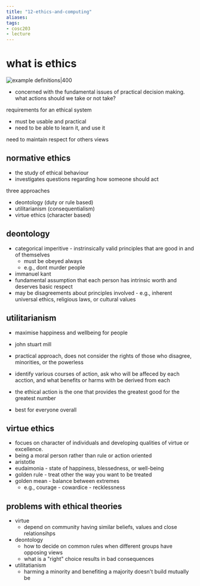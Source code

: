 ```yaml
---
title: "12-ethics-and-computing"
aliases: 
tags: 
- cosc203
- lecture
---
```


# what is ethics
![example definitions|400](https://i.imgur.com/5A6nmkB.png)

- concerned with the fundamental issues of practical decision making. what actions should we take or not take?

requirements for an ethical system
- must be usable and practical
- need to be able to learn it, and use it

need to maintain respect for others views

## normative ethics
- the study of ethical behaviour
- investigates questions regarding how someone should act

three approaches
- deontology (duty or rule based)
- utilitarianism (consequentialism)
- virtue ethics (character based)

## deontology
- categorical imperitive - instrinsically valid principles that are good in and of themselves
	- must be obeyed always
	- e.g., dont murder people
- immanuel kant
- fundamental assumption that each person has intrinsic worth and deserves basic respect
- may be disagreements about principles involved - e.g., inherent universal ethics, religious laws, or cultural values

## utilitarianism
- maximise happiness and wellbeing for people
- john stuart mill
- practical approach, does not consider the rights of those who disagree, minorities, or the powerless

- identify various courses of action, ask who will be affeced by each acction, and what benefits or harms with be derived from each
- the ethical action is the one that provides the greatest good for the greatest number

- best for everyone overall

## virtue ethics
- focues on character of individuals and developing qualities of virtue or excellence.
- being a moral person rather than rule or action oriented
- aristotle
- eudaimonia - state of happiness, blessedness, or well-being
- golden rule - treat other the way you want to be treated
- golden mean - balance between extremes
	- e.g., courage - cowardice - recklessness

## problems with ethical theories
- virtue
	- depend on community having similar beliefs, values and close relationsihps
- deontology
	- how to decide on common rules when different groups have opposing views
	- what is a "right" choice results in bad consequences
- utilitatianism
	- harming a minority and benefiting a majority doesn't build mutually be